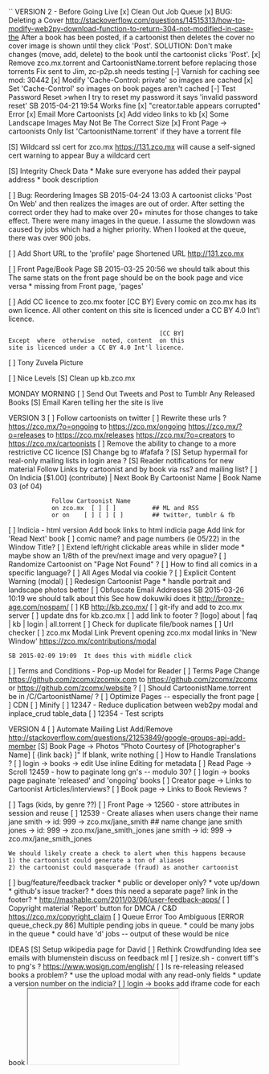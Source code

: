 ``
VERSION 2 - Before Going Live
[x] Clean Out Job Queue
[x] BUG: Deleting a Cover
    http://stackoverflow.com/questions/14515313/how-to-modify-web2py-download-function-to-return-304-not-modified-in-case-the
    After a book has been posted, if a cartoonist then deletes the cover
    no cover image is shown until they click 'Post'.
    SOLUTION: Don't make changes (move, add, delete) to the book until
    the cartoonist clicks 'Post'.
[x] Remove zco.mx.torrent and CartoonistName.torrent before replacing those torrents
    Fix sent to Jim, zc-p2p.sh needs testing
[-] Varnish for caching
    see mod: 30442
    [x] Modify 'Cache-Control: private' so images are cached
    [x] Set 'Cache-Control' so images on book pages aren't cached
[-] Test Password Reset
    >when I try to reset my password it says 'invalid password reset'
    SB 2015-04-21 19:54  Works fine
[x] "creator.table appears corrupted" Error
[x] Email More Cartoonists
[x] Add video links to kb
[x] Some Landscape Images May Not Be The Correct Size
[x] Front Page -> cartoonists
    Only list 'CartoonistName.torrent' if they have a torrent file

[S] Wildcard ssl cert for zco.mx
    https://131.zco.mx will cause a self-signed cert warning to appear
    Buy a wildcard cert

[S] Integrity Check Data
    * Make sure everyone has added their paypal address
    * book description

[ ] Bug: Reordering Images
    SB 2015-04-24 13:03  A cartoonist clicks 'Post On Web' and then
    realizes the images are out of order.  After setting the correct
    order they had to make over 20+ minutes for those changes to take
    effect.  There were many images in the queue.  I assume the slowdown
    was caused by jobs which had a higher priority.  When I looked at
    the queue, there was over 900 jobs.

[ ] Add Short URL to the 'profile' page
    Shortened URL       http://131.zco.mx

[ ] Front Page/Book Page
    SB 2015-03-25 20:56  we should talk about this
    The same stats on the front page should be on the book page and
    vice versa
    * missing from Front page, 'pages'

[ ] Add CC licence to zco.mx footer
                                              [CC BY]
       Every comic on zco.mx has its own licence. All
       other content on this site is licenced under a
                             CC BY 4.0 Int'l licence.

                                              [CC BY]
    Except  where  otherwise  noted, content  on this
    site is licenced under a CC BY 4.0 Int'l licence.

[ ] Tony Zuvela Picture

[ ] Nice Levels
[S] Clean up kb.zco.mx

MONDAY MORNING
[ ] Send Out Tweets and Post to Tumblr Any Released Books
[S] Email Karen telling her the site is live

VERSION 3
[ ] Follow cartoonists on twitter
[ ] Rewrite these urls ?
    https://zco.mx/?o=ongoing to https://zco.mx/ongoing
    https://zco.mx/?o=releases to https://zco.mx/releases
    https://zco.mx/?o=creators to https://zco.mx/cartoonists
[ ] Remove the ability to change to a more restrictive CC licence
[S] Change bg to #fafafa ?
[S] Setup hypermail for real-only mailing lists in login area ?
[S] Reader notifications for new material
    Follow Links
        by cartoonist and by book
        via rss? and mailing list?
    [ ] On Indicia
        [$1.00] (contribute) | Next Book By Cartoonist Name
                             | Book Name 03 (of 04)

                Follow Cartoonist Name
                on zco.mx  [ ] [ ]          ## ML and RSS
                or on    [ ] [ ] [ ]        ## twitter, tumblr & fb

[ ] Indicia - html version
    Add book links to html indicia page
    Add link for 'Read Next' book
[ ] comic name? and page numbers (ie 05/22) in the Window Title?
[ ] Extend left/right clickable areas while in slider mode
    * maybe show an 1/8th of the prev/next image and very opague?
[ ] Randomize Cartoonist on "Page Not Found" ?
[ ] How to find all comics in a specific language?
[ ] All Ages Modal via cookie ?
[ ] Explicit Content Warning (modal)
[ ] Redesign Cartoonist Page
    * handle portrait and landscape photos better
[ ] Obfuscate Email Addresses
    SB 2015-03-26 10:19  we should talk about this
    See how dokuwiki does it
    http://bronze-age.com/nospam/
[ ] KB
    http://kb.zco.mx/
    [ ] git-ify and add to zco.mx server
    [ ] update dns for kb.zco.mx
    [ ] add link to footer ?
        [logo] about | faq | kb | login | all.torrent
[ ] Check for duplicate file/book names
[ ] Url checker
[ ] zco.mx Modal Link
    Prevent opening zco.mx modal links in 'New Window'
    https://zco.mx/contributions/modal

    SB 2015-02-09 19:09  It does this with middle click
[ ] Terms and Conditions - Pop-up Model for Reader
[ ] Terms Page
    Change https://github.com/zcomx/zcomix.com to
    https://github.com/zcomx/zcomx or
    https://github.com/zcomx/website ?
[ ] Should CartoonistName.torrent be in /C/CartoonistName/ ?
[ ] Optimize Pages -- especially the front page
    [ ] CDN
    [ ] Minify
[ ] 12347 - Reduce duplication between web2py modal and inplace_crud table_data
[ ] 12354 - Test scripts



VERSION 4
[ ] Automate Mailing List Add/Remove
    http://stackoverflow.com/questions/21253849/google-groups-api-add-member
[S] Book Page -> Photos
        "Photo Courtesy of [Photographer's Name]    [  {link back}  ]"
        If blank, write nothing
[ ] How to Handle Translations ?
[ ] login -> books -> edit
    Use inline Editing for metadata
[ ] Read Page -> Scroll
    12459 - how to paginate long gn's -- modulo 30?
[ ] login -> books page
    paginate 'released' and 'ongoing' books
[ ] Creator page -> Links to Cartoonist Articles/interviews?
[ ] Book page -> Links to Book Reviews ?

[ ] Tags (kids, by genre ??)
[ ] Front Page -> 12560 - store attributes in session and reuse
[ ] 12539 - Create aliases when users change their name
    jane smith -> id: 999 -> zco.mx/jane_smith
    ## name change
    jane smith jones -> id: 999 -> zco.mx/jane_smith_jones
    jane smith -> id: 999 -> zco.mx/jane_smith_jones

    We should likely create a check to alert when this happens because
    1) the cartoonist could generate a ton of aliases
    2) the cartoonist could masquerade (fraud) as another cartoonist
[ ] bug/feature/feedback tracker
    * public or developer only?
    * vote up/down
    * github's issue tracker?
    * does this need a separate page?  link in the footer?
    * http://mashable.com/2011/03/06/user-feedback-apps/
[ ] Copyright material
    'Report' button for DMCA / C&D
    https://zco.mx/copyright_claim
[ ] Queue Error Too Ambiguous
    [ERROR queue_check.py 86] Multiple pending jobs in queue.
    * could be many jobs in the queue
    * could have 'd' jobs -- output of these would be nice


IDEAS
[S] Setup wikipedia page for David
[ ] Rethink Crowdfunding Idea
    see emails with blumenstein
    discuss on feedback ml
[ ] resize.sh - convert tiff's to png's ?
    https://www.wosign.com/english/
[ ] Is re-releasing released books a problem?
    * use the upload modal with any read-only fields
    * update a version number on the indicia?
[ ] login -> books
    add iframe code for each book
    <embed/>
    <iframe/>
    SB 2014-08-29 11:24  This needs more thought
[-] Guided view using Perfect Viewer ?
    The main dev, Lin Rookie (rookiestudio@gmail.com), suggests guided
    view is possible with opencv but he believes the feature is not
    useful and it is a low priority.  He said the source is closed and
    he does not take bounties towards new features.
[ ] bio and book description - wikipedia api?
    https://github.com/goldsmith/Wikipedia          ## wikipedia api
[ ] user comments? - disqus api? reddit api?
    * cartoonist chooses comments to form a digital letters page?
[ ] RDFa-html meta
    https://wiki.creativecommons.org/Frequently_Asked_Questions#What_does_it_mean_that_Creative_Commons_licenses_are_.22machine-readable.22.3F
    http://www.w3.org/TR/html-rdfa/
[ ] RiP!: remix torrent ?
[ ] Social media links other than on the indicia ??
[ ] Read Page
    Navigate with mouse scroll as well ?
    http://geekwagon.net/projects/xkcd1190/
    h-scroll - http://danielschafferbrooklyncomics.com/books/uncategorized/all-you-need/
    2-page slider ?
``
# vim:set ft=dm:
